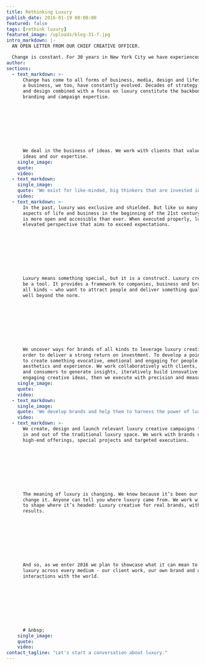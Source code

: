 ```yaml
---
title: Rethinking Luxury
publish_date: 2016-01-19 00:00:00
featured: false
tags: [rethink luxury]
featured_image: /uploads/blog-31-f.jpg
intro_markdown: |-
  AN OPEN LETTER FROM OUR CHIEF CREATIVE OFFICER.

  Change is constant. For 30 years in New York City we have experienced the ebb and flow of economic, social and stylistic trends. Relevancy is about evolution, so here we are.​
author:
sections:
  - text_markdown: >-
      Change has come to all forms of business, media, design and lifestyle. As
      a business, we too, have constantly evolved. Decades of strategy, creative
      and design combined with a focus on luxury constitute the backbone of our
      branding and campaign expertise.









      We deal in the business of ideas. We work with clients that value those
      ideas and our expertise.​
    single_image:
    quote:
    video:
  - text_markdown:
    single_image:
    quote: 'We exist for like-minded, big thinkers that are invested in seeing successful luxury creative work that makes a difference.'
    video:
  - text_markdown: >-
      In the past, luxury was exclusive and shielded. But like so many other
      aspects of life and business in the beginning of the 21st century, luxury
      is more open and accessible than ever. When executed properly, luxury is an
      elevated perspective that aims to exceed expectations.









      Luxury means something special, but it is a construct. Luxury creative can
      be a tool. It provides a framework to companies, business and brands – of
      all kinds – who want to attract people and deliver something qualitatively
      well beyond the norm.









      We uncover ways for brands of all kinds to leverage luxury creative in
      order to deliver a strong return on investment. To develop a point of view,
      to create something evocative, emotional and engaging for people who value
      aesthetics and experience. We work collaboratively with clients, partners
      and consumers to generate insights, iteratively build innovative and
      engaging creative ideas, then we execute with precision and measure.​
    single_image:
    quote:
    video:
  - text_markdown:
    single_image:
    quote: 'We develop brands and help them to harness the power of luxury positioning, aesthetics and tactics.'
    video:
  - text_markdown: >-
      We create, design and launch relevant luxury creative campaigns for clients
      in and out of the traditional luxury space. We work with brands on their
      high-end offerings, special projects and targeted executions.









      The meaning of luxury is changing. We know because it’s been our mission to
      change it. Anyone can tell you where luxury came from. We work with clients
      to shape where it’s headed: Luxury creative for real brands, with real
      results.









      And so, as we enter 2016 we plan to showcase what it can mean to rethink
      luxury across every medium - our client work, our own brand and our
      interactions with the world.









      # &nbsp;
    single_image:
    quote:
    video:
contact_tagline: "Let's start a conversation about luxury."
---
```



